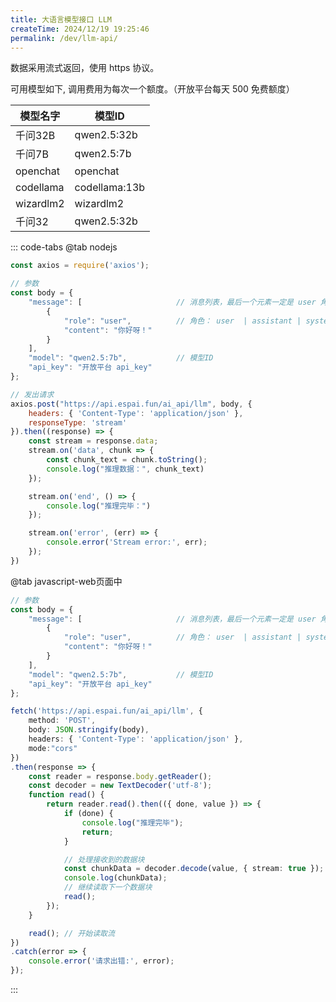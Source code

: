 ```yaml
---
title: 大语言模型接口 LLM
createTime: 2024/12/19 19:25:46
permalink: /dev/llm-api/
---
```


数据采用流式返回，使用 https 协议。

可用模型如下, 调用费用为每次一个额度。（开放平台每天 500 免费额度）

| 模型名字  | 模型ID        |
| --------- | ------------- |
| 千问32B   | qwen2.5:32b   |
| 千问7B    | qwen2.5:7b    |
| openchat  | openchat      |
| codellama | codellama:13b |
| wizardlm2 | wizardlm2     |
| 千问32    | qwen2.5:32b   |

::: code-tabs
@tab nodejs
```js
const axios = require('axios');

// 参数
const body = {
    "message": [                     // 消息列表，最后一个元素一定是 user 角色
        {
            "role": "user",          // 角色： user  | assistant | system
            "content": "你好呀！"
        }
    ],
    "model": "qwen2.5:7b",           // 模型ID
    "api_key": "开放平台 api_key"
};

// 发出请求
axios.post("https://api.espai.fun/ai_api/llm", body, {
    headers: { 'Content-Type': 'application/json' },
    responseType: 'stream'
}).then((response) => { 
    const stream = response.data;
    stream.on('data', chunk => {
        const chunk_text = chunk.toString();
        console.log("推理数据：", chunk_text)
    });

    stream.on('end', () => {
        console.log("推理完毕：")
    });

    stream.on('error', (err) => { 
        console.error('Stream error:', err); 
    });
})
```



@tab javascript-web页面中
```ts
// 参数
const body = {
    "message": [                     // 消息列表，最后一个元素一定是 user 角色
        {
            "role": "user",          // 角色： user  | assistant | system
            "content": "你好呀！"
        }
    ],
    "model": "qwen2.5:7b",           // 模型ID
    "api_key": "开放平台 api_key"
};

fetch('https://api.espai.fun/ai_api/llm', {
    method: 'POST',
    body: JSON.stringify(body),
    headers: { 'Content-Type': 'application/json' },
    mode:"cors"
})
.then(response => {
    const reader = response.body.getReader();
    const decoder = new TextDecoder('utf-8');
    function read() {
        return reader.read().then(({ done, value }) => {
            if (done) { 
                console.log("推理完毕"); 
                return;
            }

            // 处理接收到的数据块
            const chunkData = decoder.decode(value, { stream: true });
            console.log(chunkData); 
            // 继续读取下一个数据块
            read();
        });
    }

    read(); // 开始读取流
})
.catch(error => {
    console.error('请求出错:', error); 
});

```
:::